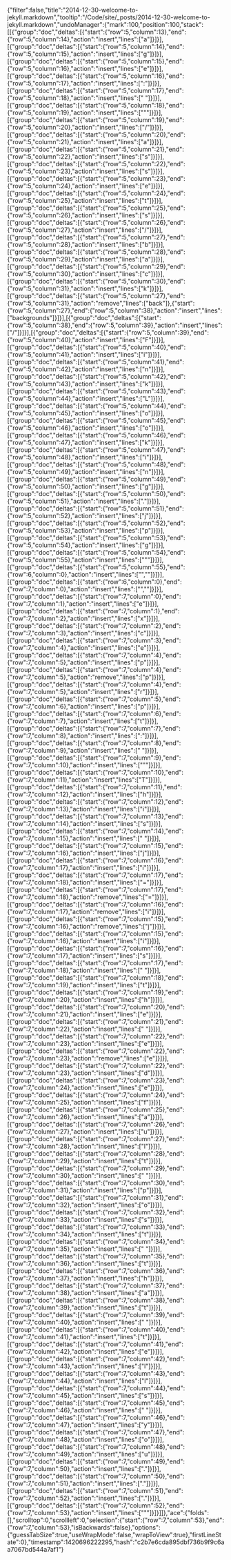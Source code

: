 {"filter":false,"title":"2014-12-30-welcome-to-jekyll.markdown","tooltip":"/Code/site/_posts/2014-12-30-welcome-to-jekyll.markdown","undoManager":{"mark":100,"position":100,"stack":[[{"group":"doc","deltas":[{"start":{"row":5,"column":13},"end":{"row":5,"column":14},"action":"insert","lines":["a"]}]}],[{"group":"doc","deltas":[{"start":{"row":5,"column":14},"end":{"row":5,"column":15},"action":"insert","lines":["g"]}]}],[{"group":"doc","deltas":[{"start":{"row":5,"column":15},"end":{"row":5,"column":16},"action":"insert","lines":["e"]}]}],[{"group":"doc","deltas":[{"start":{"row":5,"column":16},"end":{"row":5,"column":17},"action":"insert","lines":[":"]}]}],[{"group":"doc","deltas":[{"start":{"row":5,"column":17},"end":{"row":5,"column":18},"action":"insert","lines":[" "]}]}],[{"group":"doc","deltas":[{"start":{"row":5,"column":18},"end":{"row":5,"column":19},"action":"insert","lines":["\""]}]}],[{"group":"doc","deltas":[{"start":{"row":5,"column":19},"end":{"row":5,"column":20},"action":"insert","lines":["/"]}]}],[{"group":"doc","deltas":[{"start":{"row":5,"column":20},"end":{"row":5,"column":21},"action":"insert","lines":["a"]}]}],[{"group":"doc","deltas":[{"start":{"row":5,"column":21},"end":{"row":5,"column":22},"action":"insert","lines":["s"]}]}],[{"group":"doc","deltas":[{"start":{"row":5,"column":22},"end":{"row":5,"column":23},"action":"insert","lines":["s"]}]}],[{"group":"doc","deltas":[{"start":{"row":5,"column":23},"end":{"row":5,"column":24},"action":"insert","lines":["e"]}]}],[{"group":"doc","deltas":[{"start":{"row":5,"column":24},"end":{"row":5,"column":25},"action":"insert","lines":["t"]}]}],[{"group":"doc","deltas":[{"start":{"row":5,"column":25},"end":{"row":5,"column":26},"action":"insert","lines":["s"]}]}],[{"group":"doc","deltas":[{"start":{"row":5,"column":26},"end":{"row":5,"column":27},"action":"insert","lines":["/"]}]}],[{"group":"doc","deltas":[{"start":{"row":5,"column":27},"end":{"row":5,"column":28},"action":"insert","lines":["b"]}]}],[{"group":"doc","deltas":[{"start":{"row":5,"column":28},"end":{"row":5,"column":29},"action":"insert","lines":["a"]}]}],[{"group":"doc","deltas":[{"start":{"row":5,"column":29},"end":{"row":5,"column":30},"action":"insert","lines":["c"]}]}],[{"group":"doc","deltas":[{"start":{"row":5,"column":30},"end":{"row":5,"column":31},"action":"insert","lines":["k"]}]}],[{"group":"doc","deltas":[{"start":{"row":5,"column":27},"end":{"row":5,"column":31},"action":"remove","lines":["back"]},{"start":{"row":5,"column":27},"end":{"row":5,"column":38},"action":"insert","lines":["backgrounds"]}]}],[{"group":"doc","deltas":[{"start":{"row":5,"column":38},"end":{"row":5,"column":39},"action":"insert","lines":["/"]}]}],[{"group":"doc","deltas":[{"start":{"row":5,"column":39},"end":{"row":5,"column":40},"action":"insert","lines":["F"]}]}],[{"group":"doc","deltas":[{"start":{"row":5,"column":40},"end":{"row":5,"column":41},"action":"insert","lines":["i"]}]}],[{"group":"doc","deltas":[{"start":{"row":5,"column":41},"end":{"row":5,"column":42},"action":"insert","lines":["n"]}]}],[{"group":"doc","deltas":[{"start":{"row":5,"column":42},"end":{"row":5,"column":43},"action":"insert","lines":["k"]}]}],[{"group":"doc","deltas":[{"start":{"row":5,"column":43},"end":{"row":5,"column":44},"action":"insert","lines":["L"]}]}],[{"group":"doc","deltas":[{"start":{"row":5,"column":44},"end":{"row":5,"column":45},"action":"insert","lines":["o"]}]}],[{"group":"doc","deltas":[{"start":{"row":5,"column":45},"end":{"row":5,"column":46},"action":"insert","lines":["o"]}]}],[{"group":"doc","deltas":[{"start":{"row":5,"column":46},"end":{"row":5,"column":47},"action":"insert","lines":["k"]}]}],[{"group":"doc","deltas":[{"start":{"row":5,"column":47},"end":{"row":5,"column":48},"action":"insert","lines":["i"]}]}],[{"group":"doc","deltas":[{"start":{"row":5,"column":48},"end":{"row":5,"column":49},"action":"insert","lines":["n"]}]}],[{"group":"doc","deltas":[{"start":{"row":5,"column":49},"end":{"row":5,"column":50},"action":"insert","lines":["g"]}]}],[{"group":"doc","deltas":[{"start":{"row":5,"column":50},"end":{"row":5,"column":51},"action":"insert","lines":["."]}]}],[{"group":"doc","deltas":[{"start":{"row":5,"column":51},"end":{"row":5,"column":52},"action":"insert","lines":["j"]}]}],[{"group":"doc","deltas":[{"start":{"row":5,"column":52},"end":{"row":5,"column":53},"action":"insert","lines":["p"]}]}],[{"group":"doc","deltas":[{"start":{"row":5,"column":53},"end":{"row":5,"column":54},"action":"insert","lines":["g"]}]}],[{"group":"doc","deltas":[{"start":{"row":5,"column":54},"end":{"row":5,"column":55},"action":"insert","lines":["\""]}]}],[{"group":"doc","deltas":[{"start":{"row":5,"column":55},"end":{"row":6,"column":0},"action":"insert","lines":["",""]}]}],[{"group":"doc","deltas":[{"start":{"row":6,"column":0},"end":{"row":7,"column":0},"action":"insert","lines":["",""]}]}],[{"group":"doc","deltas":[{"start":{"row":7,"column":0},"end":{"row":7,"column":1},"action":"insert","lines":["e"]}]}],[{"group":"doc","deltas":[{"start":{"row":7,"column":1},"end":{"row":7,"column":2},"action":"insert","lines":["x"]}]}],[{"group":"doc","deltas":[{"start":{"row":7,"column":2},"end":{"row":7,"column":3},"action":"insert","lines":["c"]}]}],[{"group":"doc","deltas":[{"start":{"row":7,"column":3},"end":{"row":7,"column":4},"action":"insert","lines":["e"]}]}],[{"group":"doc","deltas":[{"start":{"row":7,"column":4},"end":{"row":7,"column":5},"action":"insert","lines":["p"]}]}],[{"group":"doc","deltas":[{"start":{"row":7,"column":4},"end":{"row":7,"column":5},"action":"remove","lines":["p"]}]}],[{"group":"doc","deltas":[{"start":{"row":7,"column":4},"end":{"row":7,"column":5},"action":"insert","lines":["r"]}]}],[{"group":"doc","deltas":[{"start":{"row":7,"column":5},"end":{"row":7,"column":6},"action":"insert","lines":["p"]}]}],[{"group":"doc","deltas":[{"start":{"row":7,"column":6},"end":{"row":7,"column":7},"action":"insert","lines":["t"]}]}],[{"group":"doc","deltas":[{"start":{"row":7,"column":7},"end":{"row":7,"column":8},"action":"insert","lines":[":"]}]}],[{"group":"doc","deltas":[{"start":{"row":7,"column":8},"end":{"row":7,"column":9},"action":"insert","lines":[" "]}]}],[{"group":"doc","deltas":[{"start":{"row":7,"column":9},"end":{"row":7,"column":10},"action":"insert","lines":["\""]}]}],[{"group":"doc","deltas":[{"start":{"row":7,"column":10},"end":{"row":7,"column":11},"action":"insert","lines":["T"]}]}],[{"group":"doc","deltas":[{"start":{"row":7,"column":11},"end":{"row":7,"column":12},"action":"insert","lines":["h"]}]}],[{"group":"doc","deltas":[{"start":{"row":7,"column":12},"end":{"row":7,"column":13},"action":"insert","lines":["i"]}]}],[{"group":"doc","deltas":[{"start":{"row":7,"column":13},"end":{"row":7,"column":14},"action":"insert","lines":["s"]}]}],[{"group":"doc","deltas":[{"start":{"row":7,"column":14},"end":{"row":7,"column":15},"action":"insert","lines":[" "]}]}],[{"group":"doc","deltas":[{"start":{"row":7,"column":15},"end":{"row":7,"column":16},"action":"insert","lines":["j"]}]}],[{"group":"doc","deltas":[{"start":{"row":7,"column":16},"end":{"row":7,"column":17},"action":"insert","lines":["i"]}]}],[{"group":"doc","deltas":[{"start":{"row":7,"column":17},"end":{"row":7,"column":18},"action":"insert","lines":["="]}]}],[{"group":"doc","deltas":[{"start":{"row":7,"column":17},"end":{"row":7,"column":18},"action":"remove","lines":["="]}]}],[{"group":"doc","deltas":[{"start":{"row":7,"column":16},"end":{"row":7,"column":17},"action":"remove","lines":["i"]}]}],[{"group":"doc","deltas":[{"start":{"row":7,"column":15},"end":{"row":7,"column":16},"action":"remove","lines":["j"]}]}],[{"group":"doc","deltas":[{"start":{"row":7,"column":15},"end":{"row":7,"column":16},"action":"insert","lines":["i"]}]}],[{"group":"doc","deltas":[{"start":{"row":7,"column":16},"end":{"row":7,"column":17},"action":"insert","lines":["s"]}]}],[{"group":"doc","deltas":[{"start":{"row":7,"column":17},"end":{"row":7,"column":18},"action":"insert","lines":[" "]}]}],[{"group":"doc","deltas":[{"start":{"row":7,"column":18},"end":{"row":7,"column":19},"action":"insert","lines":["t"]}]}],[{"group":"doc","deltas":[{"start":{"row":7,"column":19},"end":{"row":7,"column":20},"action":"insert","lines":["h"]}]}],[{"group":"doc","deltas":[{"start":{"row":7,"column":20},"end":{"row":7,"column":21},"action":"insert","lines":["e"]}]}],[{"group":"doc","deltas":[{"start":{"row":7,"column":21},"end":{"row":7,"column":22},"action":"insert","lines":[" "]}]}],[{"group":"doc","deltas":[{"start":{"row":7,"column":22},"end":{"row":7,"column":23},"action":"insert","lines":["e"]}]}],[{"group":"doc","deltas":[{"start":{"row":7,"column":22},"end":{"row":7,"column":23},"action":"remove","lines":["e"]}]}],[{"group":"doc","deltas":[{"start":{"row":7,"column":22},"end":{"row":7,"column":23},"action":"insert","lines":["d"]}]}],[{"group":"doc","deltas":[{"start":{"row":7,"column":23},"end":{"row":7,"column":24},"action":"insert","lines":["e"]}]}],[{"group":"doc","deltas":[{"start":{"row":7,"column":24},"end":{"row":7,"column":25},"action":"insert","lines":["f"]}]}],[{"group":"doc","deltas":[{"start":{"row":7,"column":25},"end":{"row":7,"column":26},"action":"insert","lines":["a"]}]}],[{"group":"doc","deltas":[{"start":{"row":7,"column":26},"end":{"row":7,"column":27},"action":"insert","lines":["u"]}]}],[{"group":"doc","deltas":[{"start":{"row":7,"column":27},"end":{"row":7,"column":28},"action":"insert","lines":["l"]}]}],[{"group":"doc","deltas":[{"start":{"row":7,"column":28},"end":{"row":7,"column":29},"action":"insert","lines":["t"]}]}],[{"group":"doc","deltas":[{"start":{"row":7,"column":29},"end":{"row":7,"column":30},"action":"insert","lines":[" "]}]}],[{"group":"doc","deltas":[{"start":{"row":7,"column":30},"end":{"row":7,"column":31},"action":"insert","lines":["p"]}]}],[{"group":"doc","deltas":[{"start":{"row":7,"column":31},"end":{"row":7,"column":32},"action":"insert","lines":["o"]}]}],[{"group":"doc","deltas":[{"start":{"row":7,"column":32},"end":{"row":7,"column":33},"action":"insert","lines":["s"]}]}],[{"group":"doc","deltas":[{"start":{"row":7,"column":33},"end":{"row":7,"column":34},"action":"insert","lines":["t"]}]}],[{"group":"doc","deltas":[{"start":{"row":7,"column":34},"end":{"row":7,"column":35},"action":"insert","lines":[" "]}]}],[{"group":"doc","deltas":[{"start":{"row":7,"column":35},"end":{"row":7,"column":36},"action":"insert","lines":["t"]}]}],[{"group":"doc","deltas":[{"start":{"row":7,"column":36},"end":{"row":7,"column":37},"action":"insert","lines":["h"]}]}],[{"group":"doc","deltas":[{"start":{"row":7,"column":37},"end":{"row":7,"column":38},"action":"insert","lines":["a"]}]}],[{"group":"doc","deltas":[{"start":{"row":7,"column":38},"end":{"row":7,"column":39},"action":"insert","lines":["t"]}]}],[{"group":"doc","deltas":[{"start":{"row":7,"column":39},"end":{"row":7,"column":40},"action":"insert","lines":[" "]}]}],[{"group":"doc","deltas":[{"start":{"row":7,"column":40},"end":{"row":7,"column":41},"action":"insert","lines":["t"]}]}],[{"group":"doc","deltas":[{"start":{"row":7,"column":41},"end":{"row":7,"column":42},"action":"insert","lines":["e"]}]}],[{"group":"doc","deltas":[{"start":{"row":7,"column":42},"end":{"row":7,"column":43},"action":"insert","lines":["l"]}]}],[{"group":"doc","deltas":[{"start":{"row":7,"column":43},"end":{"row":7,"column":44},"action":"insert","lines":["l"]}]}],[{"group":"doc","deltas":[{"start":{"row":7,"column":44},"end":{"row":7,"column":45},"action":"insert","lines":["s"]}]}],[{"group":"doc","deltas":[{"start":{"row":7,"column":45},"end":{"row":7,"column":46},"action":"insert","lines":[" "]}]}],[{"group":"doc","deltas":[{"start":{"row":7,"column":46},"end":{"row":7,"column":47},"action":"insert","lines":["y"]}]}],[{"group":"doc","deltas":[{"start":{"row":7,"column":47},"end":{"row":7,"column":48},"action":"insert","lines":["o"]}]}],[{"group":"doc","deltas":[{"start":{"row":7,"column":48},"end":{"row":7,"column":49},"action":"insert","lines":["u"]}]}],[{"group":"doc","deltas":[{"start":{"row":7,"column":49},"end":{"row":7,"column":50},"action":"insert","lines":["."]}]}],[{"group":"doc","deltas":[{"start":{"row":7,"column":50},"end":{"row":7,"column":51},"action":"insert","lines":["."]}]}],[{"group":"doc","deltas":[{"start":{"row":7,"column":51},"end":{"row":7,"column":52},"action":"insert","lines":["."]}]}],[{"group":"doc","deltas":[{"start":{"row":7,"column":52},"end":{"row":7,"column":53},"action":"insert","lines":["\""]}]}]]},"ace":{"folds":[],"scrolltop":0,"scrollleft":0,"selection":{"start":{"row":7,"column":53},"end":{"row":7,"column":53},"isBackwards":false},"options":{"guessTabSize":true,"useWrapMode":false,"wrapToView":true},"firstLineState":0},"timestamp":1420696222295,"hash":"c2b7e6cda895dbf736b9f9c6aa7067bd544a7af1"}